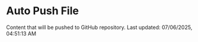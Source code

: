 # Auto Push File

Content that will be pushed to GitHub repository.
Last updated: 07/06/2025, 04:51:13 AM